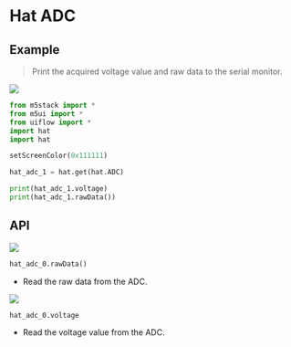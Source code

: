 # Hat ADC

## Example

> Print the acquired voltage value and raw data to the serial monitor.

<img class="blockly_svg" src="https://m5stack.oss-cn-shenzhen.aliyuncs.com/resource/docs/static/assets/img/uiflow/blockly/hat/adc/uiflow_block_hat_adc_demo.png">

```python
from m5stack import *
from m5ui import *
from uiflow import *
import hat
import hat

setScreenColor(0x111111)

hat_adc_1 = hat.get(hat.ADC)

print(hat_adc_1.voltage)
print(hat_adc_1.rawData())
```

## API

<img class="blockly_svg" src="https://m5stack.oss-cn-shenzhen.aliyuncs.com/resource/docs/static/assets/img/uiflow/blockly/hat/adc/uiflow_block_hat_adc_raw_value.svg">

```python
hat_adc_0.rawData()
```

- Read the raw data from the ADC.

<img class="blockly_svg" src="https://m5stack.oss-cn-shenzhen.aliyuncs.com/resource/docs/static/assets/img/uiflow/blockly/hat/adc/uiflow_block_hat_adc_state.svg">

```python
hat_adc_0.voltage
```

- Read the voltage value from the ADC.